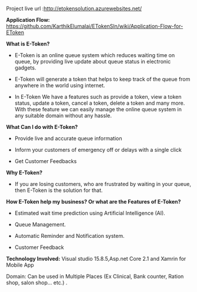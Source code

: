 Project live url :http://etokensolution.azurewebsites.net/

**Application Flow:** https://github.com/KarthikElumalai/ETokenSln/wiki/Application-Flow-for-EToken

**What is E-Token?**

- E-Token is an online queue system which reduces waiting time on queue, by providing live update about queue status in electronic gadgets.

- E-Token will generate a token that helps to keep track of the queue from anywhere in the world using internet.

- In E-Token We have a features such as provide a token, view a token status,  update a token, cancel a token, delete a token and many more. With these feature we can easily manage the online queue system in any suitable domain without any hassle.



**What Can I do with E-Token?**

- Provide live and accurate queue information

- Inform your customers of emergency off or delays with a single click

- Get Customer Feedbacks
            
**Why E-Token?**

- If you are losing customers, who are frustrated by waiting in your queue, then E-Token is the solution for that.
 
**How E-Token help my business? Or what are the Features of E-Token?**

- Estimated wait time prediction using Artificial Intelligence (AI).

- Queue Management.

- Automatic Reminder and Notification system.

- Customer Feedback


**Technology Involved:**     Visual studio 15.8.5,Asp.net Core 2.1 and Xamrin for Mobile App

Domain: Can be used in Multiple Places (Ex Clinical, Bank counter, Ration shop, salon shop... etc.)
.
